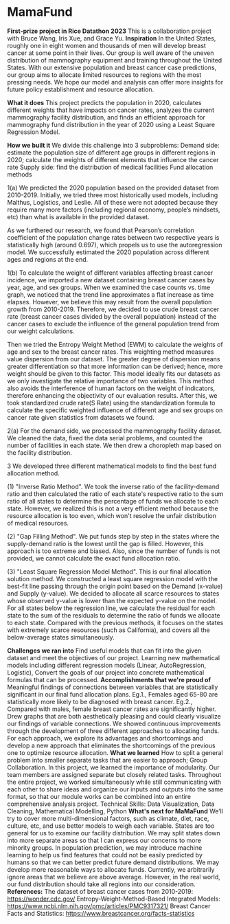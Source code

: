 # MamaFund
**First-prize project in Rice Datathon 2023**
This is a collaboration project with Bruce Wang, Iris Xue, and Grace Yu. 
**Inspiration**
In the United States, roughly one in eight women and thousands of men will develop breast cancer at some point in their lives. Our group is well aware of the uneven distribution of mammography equipment and training throughout the United States. With our extensive population and breast cancer case predictions, our group aims to allocate limited resources to regions with the most pressing needs. We hope our model and analysis can offer more insights for future policy establishment and resource allocation.

**What it does**
This project predicts the population in 2020, calculates different weights that have impacts on cancer rates, analyzes the current mammography facility distribution, and finds an efficient approach for mammography fund distribution in the year of 2020 using a Least Square Regression Model.

**How we built it**
We divide this challenge into 3 subproblems: Demand side: estimate the population size of different age groups in different regions in 2020; calculate the weights of different elements that influence the cancer rate Supply side: find the distribution of medical facilities Fund allocation methods

1(a) We predicted the 2020 population based on the provided dataset from 2010-2019. Initially, we tried three most historically used models, including Malthus, Logistics, and Leslie. All of these were not adopted because they require many more factors (including regional economy, people’s mindsets, etc) than what is available in the provided dataset.

As we furthered our research, we found that Pearson’s correlation coefficient of the population change rates between two respective years is statistically high (around 0.697), which propels us to use the autoregression model. We successfully estimated the 2020 population across different ages and regions at the end.

1(b) To calculate the weight of different variables affecting breast cancer incidence, we imported a new dataset containing breast cancer cases by year, age, and sex groups. When we examined the case counts vs. time graph, we noticed that the trend line approximates a flat increase as time elapses. However, we believe this may result from the overall population growth from 2010-2019. Therefore, we decided to use crude breast cancer rate (breast cancer cases divided by the overall population) instead of the cancer cases to exclude the influence of the general population trend from our weight calculations.

Then we tried the Entropy Weight Method (EWM) to calculate the weights of age and sex to the breast cancer rates. This weighting method measures value dispersion from our dataset. The greater degree of dispersion means greater differentiation so that more information can be derived; hence, more weight should be given to this factor. This model ideally fits our datasets as we only investigate the relative importance of two variables. This method also avoids the interference of human factors on the weight of indicators, therefore enhancing the objectivity of our evaluation results. After this, we took standardized crude rate(S Rate) using the standardization formula to calculate the specific weighted influence of different age and sex groups on cancer rate given statistics from datasets we found.

2(a) For the demand side, we processed the mammography facility dataset. We cleaned the data, fixed the data serial problems, and counted the number of facilities in each state. We then drew a choropleth map based on the facility distribution.

3 We developed three different mathematical models to find the best fund allocation method.

(1) "Inverse Ratio Method". We took the inverse ratio of the facility-demand ratio and then calculated the ratio of each state's respective ratio to the sum ratio of all states to determine the percentage of funds we allocate to each state. However, we realized this is not a very efficient method because the resource allocation is too even, which won't resolve the unfair distribution of medical resources.

(2) "Gap Filling Method". We put funds step by step in the states where the supply-demand ratio is the lowest until the gap is filled. However, this approach is too extreme and biased. Also, since the number of funds is not provided, we cannot calculate the exact fund allocation ratio.

(3) "Least Square Regression Model Method". This is our final allocation solution method. We constructed a least square regression model with the best-fit line passing through the origin point based on the Demand (x-value) and Supply (y-value). We decided to allocate all scarce resources to states whose observed y-value is lower than the expected y-value on the model. For all states below the regression line, we calculate the residual for each state to the sum of the residuals to determine the ratio of funds we allocate to each state. Compared with the previous methods, it focuses on the states with extremely scarce resources (such as California), and covers all the below-average states simultaneously.

**Challenges we ran into**
Find useful models that can fit into the given dataset and meet the objectives of our project.
Learning new mathematical models including different regression models (Linear, AutoRegression, Logistic),
Convert the goals of our project into concrete mathematical formulas that can be processed.
**Accomplishments that we're proud of**
Meaningful findings of connections between variables that are statistically significant in our final fund allocation plans. Eg.1., Females aged 65-80 are statistically more likely to be diagnosed with breast cancer. Eg.2., Compared with males, female breast cancer rates are significantly higher.
Drew graphs that are both aesthetically pleasing and could clearly visualize our findings of variable connections.
We showed continuous improvements through the development of three different approaches to allocating funds. For each approach, we explore its advantages and shortcomings and develop a new approach that eliminates the shortcomings of the previous one to optimize resource allocation.
**What we learned**
How to split a general problem into smaller separate tasks that are easier to approach;
Group Collaboration. In this project, we learned the importance of modularity. Our team members are assigned separate but closely related tasks. Throughout the entire project, we worked simultaneously while still communicating with each other to share ideas and organize our inputs and outputs into the same format, so that our module works can be combined into an entire comprehensive analysis project.
Technical Skills: Data Visualization, Data Cleaning, Mathematical Modelling, Python
**What's next for MaMaFund**
We’ll try to cover more multi-dimensional factors, such as climate, diet, race, culture, etc, and use better models to weigh each variable.
States are too general for us to examine our facility distribution. We may split states down into more separate areas so that I can express our concerns to more minority groups.
In population prediction, we may introduce machine learning to help us find features that could not be easily predicted by humans so that we can better predict future demand distributions.
We may develop more reasonable ways to allocate funds. Currently, we arbitrarily ignore areas that we believe are above average. However, in the real world, our fund distribution should take all regions into our consideration.
**References:**
The dataset of breast cancer cases from 2010-2019: https://wonder.cdc.gov/ Entropy-Weight-Method-Based Integrated Models: https://www.ncbi.nlm.nih.gov/pmc/articles/PMC9317321/ Breast Cancer Facts and Statistics: https://www.breastcancer.org/facts-statistics

